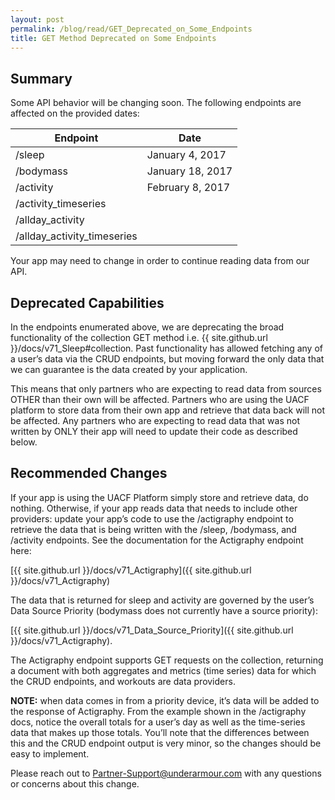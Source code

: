 ```yaml
---
layout: post
permalink: /blog/read/GET_Deprecated_on_Some_Endpoints
title: GET Method Deprecated on Some Endpoints
---
```


## Summary

Some API behavior will be changing soon. The following endpoints are affected on the provided dates:

| Endpoint | Date |
| -------- | ---- |
| /sleep | January 4, 2017 |
| /bodymass | January 18, 2017 |
| /activity | February 8, 2017 |
| /activity_timeseries |  |
| /allday_activity |  |
| /allday_activity_timeseries |  |

Your app may need to change in order to continue reading data from our API.

## Deprecated Capabilities

In the endpoints enumerated above, we are deprecating the broad functionality of the collection GET method i.e. {{ site.github.url }}/docs/v71_Sleep#collection.
Past functionality has allowed fetching any of a user’s data via the CRUD endpoints, but moving forward the only data that we can guarantee is the data created by your application.

This means that only partners who are expecting to read data from sources OTHER than their own will be affected. Partners who are using the UACF platform to store data from their own app and retrieve that data back will not be affected. Any partners who are expecting to read data that was not written by ONLY their app will need to update their code as described below.

## Recommended Changes

If your app is using the UACF Platform simply store and retrieve data, do nothing. Otherwise, if your app reads data that needs to include other providers: update your app’s code to use the /actigraphy endpoint to retrieve the data that is being written with the /sleep, /bodymass, and /activity endpoints. See the documentation for the Actigraphy endpoint here:

[{{ site.github.url }}/docs/v71_Actigraphy]({{ site.github.url }}/docs/v71_Actigraphy)

The data that is returned for sleep and activity are governed by the user’s Data Source Priority (bodymass does not currently have a source priority):

[{{ site.github.url }}/docs/v71_Data_Source_Priority]({{ site.github.url }}/docs/v71_Actigraphy).

The Actigraphy endpoint supports GET requests on the collection, returning a document with both aggregates and metrics (time series) data for which the CRUD endpoints, and workouts are data providers.

**NOTE:** when data comes in from a priority device, it’s data will be added to the response of Actigraphy. From the example shown in the /actigraphy docs, notice the overall totals for a user’s day as well as the time-series data that makes up those totals. You’ll note that the differences between this and the CRUD endpoint output is very minor, so the changes should be easy to implement.

Please reach out to Partner-Support@underarmour.com with any questions or concerns about this change.
